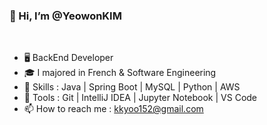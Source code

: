 
### 👋 Hi, I’m @YeowonKIM
<br>

- 🖥️ BackEnd Developer
- 🎓 I majored in French & Software Engineering
- 👀 Skills : Java | Spring Boot | MySQL | Python |  AWS  
- 🔨 Tools :  Git  |  IntelliJ IDEA  | Jupyter Notebook | VS Code 
- 📫 How to reach me : kkyoo152@gmail.com<br>
 
<br><br>





<!---
YeowonKIM/YeowonKIM is a ✨ special ✨ repository because its `README.md` (this file) appears on your GitHub profile.
You can click the Preview link to take a look at your changes.
--->
